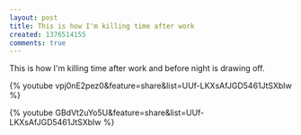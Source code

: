 ```yaml
---
layout: post
title: This is how I'm killing time after work
created: 1376514155
comments: true
---
```

This is how I'm killing time after work and before night is drawing off.

{% youtube vpj0nE2pez0&feature=share&list=UUf-LKXsAfJGD5461JtSXbIw %}

{% youtube GBdVt2uYo5U&feature=share&list=UUf-LKXsAfJGD5461JtSXbIw %}
